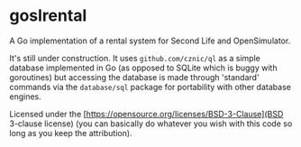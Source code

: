 # goslrental

A Go implementation of a rental system for Second Life and OpenSimulator.

It's still under construction. It uses `github.com/cznic/ql` as a simple database implemented in Go (as opposed to SQLite which is buggy with goroutines) but accessing the database is made through 'standard' commands via the `database/sql` package for portability with other database engines.

Licensed under the [https://opensource.org/licenses/BSD-3-Clause](BSD 3-clause license) (you can basically do whatever you wish with this code so long as you keep the attribution).
